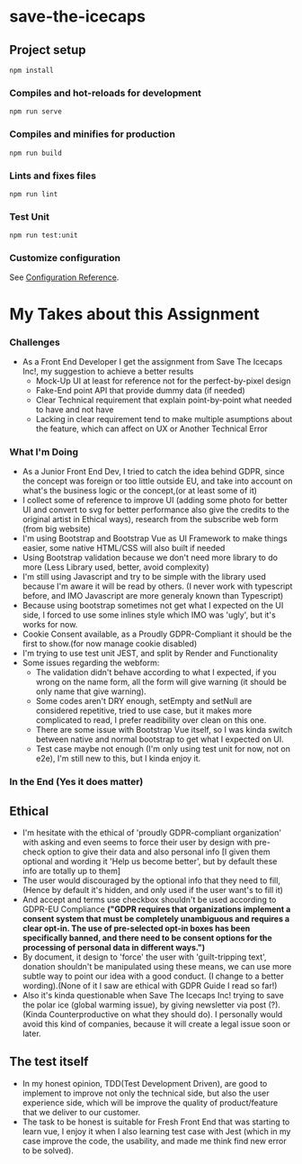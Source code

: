 # save-the-icecaps

## Project setup

```
npm install
```

### Compiles and hot-reloads for development

```
npm run serve
```

### Compiles and minifies for production

```
npm run build
```

### Lints and fixes files

```
npm run lint
```

### Test Unit

```
npm run test:unit
```

### Customize configuration

See [Configuration Reference](https://cli.vuejs.org/config/).

# My Takes about this Assignment

### Challenges

- As a Front End Developer I get the assignment from Save The Icecaps Inc!, my suggestion to achieve a better results
  - Mock-Up UI at least for reference not for the perfect-by-pixel design
  - Fake-End point API that provide dummy data (if needed)
  - Clear Technical requirement that explain point-by-point what needed to have and not have
  - Lacking in clear requirement tend to make multiple asumptions about the feature, which can affect on UX or Another Technical Error

### What I'm Doing

- As a Junior Front End Dev, I tried to catch the idea behind GDPR, since the concept was foreign or too little outside EU, and take into account on what's the business logic or the concept,(or at least some of it)
- I collect some of reference to improve UI (adding some photo for better UI and convert to svg for better performance also give the credits to the original artist in Ethical ways), research from the subscribe web form (from big website)
- I'm using Bootstrap and Bootstrap Vue as UI Framework to make things easier, some native HTML/CSS will also built if needed
- Using Bootstrap validation because we don't need more library to do more (Less Library used, better, avoid complexity)
- I'm still using Javascript and try to be simple with the library used because I'm aware it will be read by others. (I never work with typescript before, and IMO Javascript are more generaly known than Typescript)
- Because using bootstrap sometimes not get what I expected on the UI side, I forced to use some inlines style which IMO was 'ugly', but it's works for now.
- Cookie Consent available, as a Proudly GDPR-Compliant it should be the first to show.(for now manage cookie disabled)
- I'm trying to use test unit JEST, and split by Render and Functionality
- Some issues regarding the webform:
  - The validation didn't behave according to what I expected, if you wrong on the name form, all the form will give warning (it should be only name that give warning).
  - Some codes aren't DRY enough, setEmpty and setNull are considered repetitive, tried to use case, but it makes more complicated to read, I prefer readibility over clean on this one.
  - There are some issue with Bootstrap Vue itself, so I was kinda switch between native and normal bootstrap to get what I expected on UI.
  - Test case maybe not enough (I'm only using test unit for now, not on e2e), I'm still new to this, but I kinda enjoy it.

### In the End (Yes it does matter)

## Ethical

- I'm hesitate with the ethical of 'proudly GDPR-compliant organization' with asking and even seems to force their user by design with pre-check option to give their data and also personal info [I given them optional and wording it 'Help us become better', but by default these info are totally up to them]
- The user would discouraged by the optional info that they need to fill, (Hence by default it's hidden, and only used if the user want's to fill it)
- And accept and terms use checkbox shouldn't be used according to GDPR-EU Compliance **("GDPR requires that organizations implement a consent system that must be completely unambiguous and requires a clear opt-in. The use of pre-selected opt-in boxes has been specifically banned, and there need to be consent options for the processing of personal data in different ways.")**
- By document, it design to 'force' the user with 'guilt-tripping text', donation shouldn't be manipulated using these means, we can use more subtle way to point our idea with a good conduct. (I change to a better wording).(None of it I saw are ethical with GDPR Guide I read so far!)
- Also it's kinda questionable when Save The Icecaps Inc! trying to save the polar ice (global warming issue), by giving newsletter via post (?).(Kinda Counterproductive on what they should do). I personally would avoid this kind of companies, because it will create a legal issue soon or later.

## The test itself

- In my honest opinion, TDD(Test Development Driven), are good to implement to improve not only the technical side, but also the user experience side, which will be improve the quality of product/feature that we deliver to our customer.
- The task to be honest is suitable for Fresh Front End that was starting to learn vue, I enjoy it when I also learning test case with Jest (which in my case improve the code, the usability, and made me think find new error to be solved).
